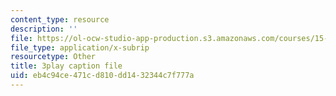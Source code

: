```yaml
---
content_type: resource
description: ''
file: https://ol-ocw-studio-app-production.s3.amazonaws.com/courses/15-071-the-analytics-edge-spring-2017/eb4c94ce471cd810dd1432344c7f777a_1i5TDkri78Y.srt
file_type: application/x-subrip
resourcetype: Other
title: 3play caption file
uid: eb4c94ce-471c-d810-dd14-32344c7f777a
---
```

